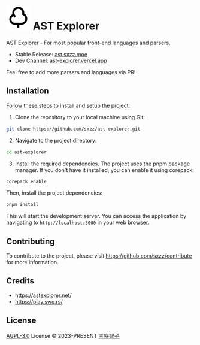 # <img src="./public/logo.svg" /> AST Explorer

AST Explorer - For most popular front-end languages and parsers.

- Stable Release: [ast.sxzz.moe](https://ast.sxzz.moe/)
- Dev Channel: [ast-explorer.vercel.app](https://ast-explorer.vercel.app/)

Feel free to add more parsers and languages via PR!

## Installation

Follow these steps to install and setup the project:

1. Clone the repository to your local machine using Git:

```bash
git clone https://github.com/sxzz/ast-explorer.git
```

2. Navigate to the project directory:

```bash
cd ast-explorer
```

3. Install the required dependencies. The project uses the pnpm package manager. If you don't have it installed, you can enable it using corepack:

```bash
corepack enable
```

Then, install the project dependencies:

```bash
pnpm install
```

This will start the development server. You can access the application by navigating to `http://localhost:3000` in your web browser.

## Contributing

To contribute to the project, please visit https://github.com/sxzz/contribute for more information.

## Credits

- https://astexplorer.net/
- https://play.swc.rs/

## License

[AGPL-3.0](./LICENSE) License © 2023-PRESENT [三咲智子](https://github.com/sxzz)
